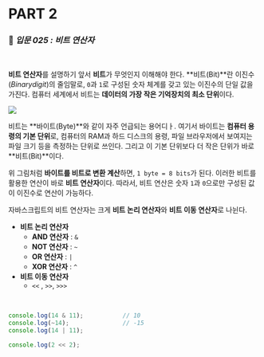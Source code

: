 # PART 2

###  :pencil: ***입문 025 :  비트 연산자***

<br>

**비트 연산자**를 설명하기 앞서 **비트**가 무엇인지 이해해야 한다. **비트(Bit)**란 이진수(*Binarydigit*)의 줄임말로, `0`과 `1`로 구성된 숫자 체계를 갖고 있는 이진수의 단일 값을 가진다. 컴퓨터 세계에서 비트는 **데이터의 가장 작은 기억장치의 최소 단위**이다. 

![](https://github.com/ohtaekwon/TIL-JavaScript/blob/master/JavaScript-200%EC%A0%9C/img/025_1.png?raw=true)

비트는 **바이트(Byte)**와 같이 자주 언급되는 용어디ㅏ. 여기서 바이트는 **컴퓨터 용령의 기본 단위**로, 컴퓨터의 RAM과 하드 디스크의 용령, 파일 브라우저에서 보여지는 파일 크기 등을 측정하는 단위로 쓰인다. 그리고 이 기본 단위보다 더 작은 단위가 바로 **비트(Bit)**이다.

위 그림처럼 **바이트를 비트로 변환 계산**하면, `1 byte = 8 bits`가 된다. 이러한 비트를 활용한 연산이 바로 **비트 연산자**이다. 따라서, 비트 연산은 숫자 `1`과 `0`으로만 구성된 값이 이진수로 연산이 가능하다.

자바스크립트의 비트 연산자는 크게 **비트 논리 연산자**와 **비트 이동 연산자**로 나뉜다. 

- **비트 논리 연산자**
  - **AND 연산자** : `&`
  - **NOT 연산자** : `~`
  - **OR 연산자** : `|`
  - **XOR 연산자** : `^`
- **비트 이동 연산자**
  - `<<` , `>>`, `>>>`

<br>

```javascript
console.log(14 & 11);			// 10
console.log(~14);				// -15
console.log(14 | 11);

console.log(2 << 2);

```

